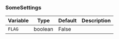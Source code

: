 <!-- begin env -->
### SomeSettings

|Variable|Type|Default|Description|
|--------------|--------------|--------------|--------------|
|`FLAG`|boolean|False||
<!-- end env -->